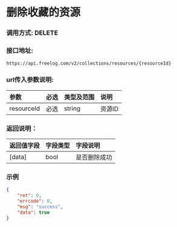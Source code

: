 # 删除收藏的资源

### 调用方式: DELETE

### 接口地址:

```
https://api.freelog.com/v2/collections/resources/{resourceId}
```

### url传入参数说明:

| 参数 | 必选 | 类型及范围 | 说明 |
| :--- | :--- | :--- | :--- |
| resourceId | 必选 | string | 资源ID |


### 返回说明：

| 返回值字段 | 字段类型 | 字段说明 |
| :--- | :--- | :--- |
| [data] | bool | 是否删除成功 |


### 示例

```json
{
    "ret": 0,
    "errcode": 0,
    "msg": "success",
    "data": true
}
```
